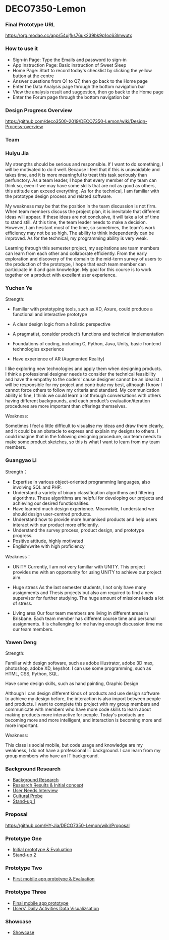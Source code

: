 # DECO7350-Lemon

### Final Prototype URL
https://org.modao.cc/app/54ujfks76uk239bk9p1oc63lmwutx
### How to use it
* Sign-in Page: Type the Emails and password to sign-in
* App Instruction Page: Basic instruction of Sweet Sleep
* Home Page: Start to record today's checklist by clicking the yellow button at the centre
* Answer questions from Q1 to Q7, then go back to the Home page
* Enter the Data Analysis page through the bottom navigation bar
* View the analysis result and suggestion, then go back to the Home page
* Enter the Forum page through the bottom navigation bar
### Design Progress Overview
https://github.com/deco3500-2019/DECO7350-Lemon/wiki/Design-Process-overview

### Team
### Huiyu Jia
My strengths should be serious and responsible. If I want to do something, I will be motivated to do it well. Because I feel that if this is unavoidable and takes time, and it is more meaningful to treat this task seriously than perfunctory. As a team leader, I hope that every member of my team can think so, even if we may have some skills that are not as good as others, this attitude can exceed everything. As for the technical, I am familiar with the prototype design process and related software.

My weakness may be that the position in the team discussion is not firm. When team members discuss the project plan, it is inevitable that different ideas will appear. If these ideas are not conclusive, it will take a lot of time to stand still. At this time, the team leader needs to make a decision. However, I am hesitant most of the time, so sometimes, the team's work efficiency may not be so high. The ability to think independently can be improved. As for the technical, my programming ability is very weak.

Learning through this semester project, my aspirations are team members can learn from each other and collaborate efficiently. From the early exploration and discovery of the domain to the mid-term survey of users to the production of the prototype, I hope that each team member can participate in it and gain knowledge. My goal for this course is to work together on a product with excellent user experience.
### Yuchen Ye
Strength:

* Familiar with prototyping tools, such as XD, Axure, could produce a functional and interactive prototype

* A clear design logic from a holistic perspective

* A pragmatist, consider product’s functions and technical implementation

* Foundations of coding, including C, Python, Java, Unity, basic frontend technologies experience

* Have experience of AR (Augmented Reality)

I like exploring new technologies and apply them when designing products. I think a professional designer needs to consider the technical feasibility and have the empathy to the coders' cause designer cannot be an idealist. I will be responsible for my project and contribute my best, although I know I cannot force others to follow my criteria and standard. My communication ability is fine, I think we could learn a lot through conversations with others having different backgrounds, and each product’s evaluation/iteration procedures are more important than offerings themselves.

Weakness:

Sometimes I feel a little difficult to visualise my ideas and draw them clearly, and it could be an obstacle to express and explain my designs to others. I could imagine that in the following designing procedure, our team needs to make some product sketches, so this is what I want to learn from my team members.

### Guangyao Li

Strength：

* Expertise in various object-oriented programming languages, also involving SQL and PHP.
* Understand a variety of binary classification algorithms and filtering algorithms. These algorithms are helpful for developing our projects and achieving our desired functionalities.
* Have learned much design experience. Meanwhile, I understand we should design user-centred products.
* Understand how to provide more humanised products and help users interact with our product more efficiently.
* Understand the survey process, product design, and prototype progress.
* Positive attitude, highly motivated
* English/write with high proficiency

Weakness：

* UNITY
Currently, I am not very familiar with UNITY. This project provides me with an opportunity for using UNITY to achieve our project aim.

* Huge stress
As the last semester students, I not only have many assignments and Thesis projects but also am required to find a new supervisor for further studying. The huge amount of missions leads a lot of stress.

* Living area
Our four team members are living in different areas in Brisbane. Each team member has different course time and personal assignments. It is challenging for me having enough discussion time me our team members.

### Yawen Deng
Strength:

Familiar with design software, such as adobe illustrator, adobe 3D max, photoshop, adobe XD, keyshot. I can use some programming, such as HTML, CSS, Python, SQL.

Have some design skills, such as hand painting, Graphic Design

Although I can design different kinds of products and use design software to achieve my design before, the interaction is also import between people and products. I want to complete this project with my group members and communicate with members who have more code skills to learn about making products more interactive for people. Today's products are becoming more and more intelligent, and interaction is becoming more and more important.

Weakness:

This class is social mobile, but code usage and knowledge are my weakness, I do not have a professional IT background. I can learn from my group members who have an IT background.

### Background Research
* [Background Research](https://github.com/deco3500-2019/DECO7350-Lemon/wiki/Background-research)
* [Research Results & Initial concept](https://github.com/deco3500-2019/DECO7350-Lemon/wiki/Research-Results-&-Initial-concept)
* [User Needs Interview](https://github.com/deco3500-2019/DECO7350-Lemon/wiki/User-Needs-Interview)
* [Cultural Probe](https://github.com/deco3500-2019/DECO7350-Lemon/wiki/Culture-Probe)
* [Stand-up 1](https://github.com/deco3500-2019/DECO7350-Lemon/wiki/Stand-up-1)

### Proposal
https://github.com/HY-Jia/DECO7350-Lemon/wiki/Proposal

### Prototype One
* [Initial prototype & Evaluation](https://github.com/deco3500-2019/DECO7350-Lemon/wiki/Initial-prototype-&-Evaluation)
* [Stand-up 2](https://github.com/deco3500-2019/DECO7350-Lemon/wiki/Stand-up-2)

### Prototype Two
* [First mobile app prototype & Evaluation](https://github.com/deco3500-2019/DECO7350-Lemon/wiki/First-mobile-app-prototype-&Evaluation)

### Prototype Three
* [Final mobile app prototype](https://github.com/deco3500-2019/DECO7350-Lemon/wiki/Final-mobile-app-prototype)
* [Users' Daily Activities Data Visualizsation](https://github.com/deco3500-2019/DECO7350-Lemon/wiki/Users'-Daily-Activities-Data-Visualisation)

### Showcase
* [Showcase](https://github.com/deco3500-2019/DECO7350-Lemon/wiki/Showcase)
